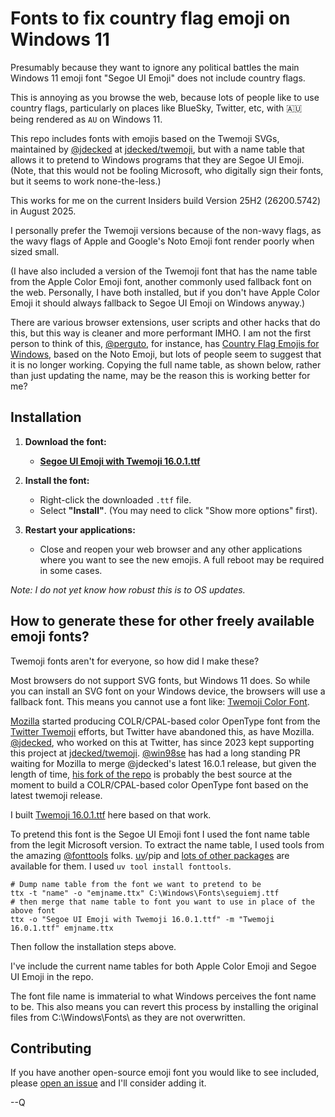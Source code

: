 # Fonts to fix country flag emoji on Windows 11

Presumably because they want to ignore any political battles the main Windows 11 emoji font "Segoe UI Emoji" does not include country flags.

This is annoying as you browse the web, because lots of people like to use country flags, particularly on places like BlueSky, Twitter, etc, with 🇦🇺 being rendered as `AU` on Windows 11.

This repo includes fonts with emojis based on the Twemoji SVGs, maintained by [@jdecked](https://github.com/jdecked) at [jdecked/twemoji](https://github.com/jdecked/twemoji), but with a name table that allows it to pretend to Windows programs that they are Segoe UI Emoji. (Note, that this would not be fooling Microsoft, who digitally sign their fonts, but it seems to work none-the-less.)

This works for me on the current Insiders build Version 25H2 (26200.5742) in August 2025.

I personally prefer the Twemoji versions because of the non-wavy flags, as the wavy flags of Apple and Google's Noto Emoji font render poorly when sized small.

(I have also included a version of the Twemoji font that has the name table from the Apple Color Emoji font, another commonly used fallback font on the web. Personally, I have both installed, but if you don't have Apple Color Emoji it should always fallback to Segoe UI Emoji on Windows anyway.)

There are various browser extensions, user scripts and other hacks that do this, but this way is cleaner and more performant IMHO. I am not the first person to think of this, [@perguto](https://github.com/perguto), for instance, has [Country Flag Emojis for Windows](https://github.com/perguto/Country-Flag-Emojis-for-Windows), based on the Noto Emoji, but lots of people seem to suggest that it is no longer working. Copying the full name table, as shown below, rather than just updating the name, may be the reason this is working better for me?

## Installation

1.  **Download the font:**
    *   [**Segoe UI Emoji with Twemoji 16.0.1.ttf**](./Segoe%20UI%20Emoji%20with%20Twemoji%2016.0.1.ttf)

2.  **Install the font:**
    *   Right-click the downloaded `.ttf` file.
    *   Select **"Install"**. (You may need to click "Show more options" first).

3.  **Restart your applications:**
    *   Close and reopen your web browser and any other applications where you want to see the new emojis. A full reboot may be required in some cases.

*Note: I do not yet know how robust this is to OS updates.*

## How to generate these for other freely available emoji fonts?

Twemoji fonts aren't for everyone, so how did I make these?

Most browsers do not support SVG fonts, but Windows 11 does. So while you can install an SVG font on your Windows device, the browsers will use a fallback font. This means you cannot use a font like: [Twemoji Color Font](https://github.com/13rac1/twemoji-color-font).

[Mozilla](https://github.com/mozilla/twemoji-colr) started producing COLR/CPAL-based color OpenType font from the [Twitter Twemoji](https://twitter.github.io/twemoji/) efforts, but Twitter have abandoned this, as have Mozilla. [@jdecked](https://github.com/jdecked), who worked on this at Twitter, has since 2023 kept supporting this project at [jdecked/twemoji](https://github.com/jdecked/twemoji). [@win98se](https://github.com/win93se) has had a long standing PR waiting for Mozilla to merge @jdecked's latest 16.0.1 release, but given the length of time, [his fork of the repo](https://github.com/win98se/twemoji-colr) is probably the best source at the moment to build a COLR/CPAL-based color OpenType font based on the latest twemoji release.

I built [Twemoji 16.0.1.ttf](./Twemoji%2016.0.1.ttf) here based on that work.

To pretend this font is the Segoe UI Emoji font I used the font name table from the legit Microsoft version. To extract the name table, I used tools from the amazing [@fonttools](https://github.com/fonttools) folks. [uv](https://docs.astral.sh/uv/getting-started/installation/)/pip and [lots of other packages](https://github.com/fonttools/fonttools?tab=readme-ov-file#installation) are available for them. I used `uv tool install fonttools`.

```
# Dump name table from the font we want to pretend to be
ttx -t "name" -o "emjname.ttx" C:\Windows\Fonts\seguiemj.ttf
# then merge that name table to font you want to use in place of the above font
ttx -o "Segoe UI Emoji with Twemoji 16.0.1.ttf" -m "Twemoji 16.0.1.ttf" emjname.ttx
```

Then follow the installation steps above.

I've include the current name tables for both Apple Color Emoji and Segoe UI Emoji in the repo.

The font file name is immaterial to what Windows perceives the font name to be. This also means you can revert this process by installing the original files from C:\Windows\Fonts\ as they are not overwritten.

## Contributing

If you have another open-source emoji font you would like to see included, please [open an issue](https://github.com/quarrel/ColourFlagEmojis/issues/new) and I'll consider adding it.


--Q
